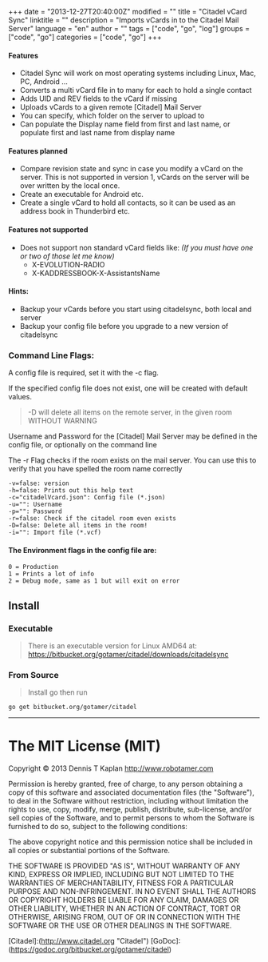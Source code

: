+++
date = "2013-12-27T20:40:00Z"
modified = ""
title = "Citadel vCard Sync"
linktitle = ""
description = "Imports vCards in to the Citadel Mail Server"
language = "en"
author = ""
tags = ["code", "go", "log"]
groups = ["code", "go"]
categories = ["code", "go"]
+++


#### Features

 - Citadel Sync will work on most operating systems including Linux, Mac, PC, Android ...
 - Converts a multi vCard file in to many for each to hold a single contact
 - Adds UID and REV fields to the vCard if missing
 - Uploads vCards to a given remote [Citadel] Mail Server
 - You can specify, which folder on the server to upload to 
 - Can populate the Display name field from first and last name, or populate first and last name from display name
  

#### Features planned

 - Compare revision state and sync in case you modify a vCard on the server. This 
 is not supported in version 1, vCards on the server will be over written by the local once.
 - Create an executable for Android etc.
 - Create a single vCard to hold all contacts, so it can be used as an address book in Thunderbird etc.

#### Features not supported

 - Does not support non standard vCard fields like:
   *(If you must have one or two of those let me know)*
 	- X-EVOLUTION-RADIO
 	- X-KADDRESSBOOK-X-AssistantsName


#### Hints: 
 - Backup your vCards before you start using citadelsync, both local and server
 - Backup your config file before you upgrade to a new version of citadelsync

### Command Line Flags:

A config file is required, set it with the -c flag.

If the specified config file does not exist, one will be created with default values.

 > -D will delete all items on the remote server, in the given room WITHOUT WARNING

Username and Password for the [Citadel] Mail Server may be
defined in the config file, or optionally on the command line

The -r Flag checks if the room exists on the mail server. You
can use this to verify that you have spelled the room name correctly


	-v=false: version
	-h=false: Prints out this help text
	-c="citadelVcard.json": Config file (*.json)
	-u="": Username
	-p="": Password
	-r=false: Check if the citadel room even exists
	-D=false: Delete all items in the room!
	-i="": Import file (*.vcf)

#### The Environment flags in the config file are:

	0 = Production
	1 = Prints a lot of info
	2 = Debug mode, same as 1 but will exit on error

## Install

### Executable

 > There is an executable version for Linux AMD64 at:
https://bitbucket.org/gotamer/citadel/downloads/citadelsync

### From Source

 > Install go then run

	go get bitbucket.org/gotamer/citadel
	
________________________________________________________

The MIT License (MIT)
========================================================

Copyright © 2013 Dennis T Kaplan <http://www.robotamer.com>

Permission is hereby granted, free of charge, to any person obtaining a copy of this software and associated documentation files (the "Software"), to deal in the Software without restriction, including without limitation the rights to use, copy, modify, merge, publish, distribute, sub-license, and/or sell copies of the Software, and to permit persons to whom the Software is furnished to do so, subject to the following conditions:

The above copyright notice and this permission notice shall be included in all copies or substantial portions of the Software.

THE SOFTWARE IS PROVIDED "AS IS", WITHOUT WARRANTY OF ANY KIND, EXPRESS OR IMPLIED, INCLUDING BUT NOT LIMITED TO THE WARRANTIES OF MERCHANTABILITY, FITNESS FOR A PARTICULAR PURPOSE AND NON-INFRINGEMENT. IN NO EVENT SHALL THE AUTHORS OR COPYRIGHT HOLDERS BE LIABLE FOR ANY CLAIM, DAMAGES OR OTHER LIABILITY, WHETHER IN AN ACTION OF CONTRACT, TORT OR OTHERWISE, ARISING FROM, OUT OF OR IN CONNECTION WITH THE SOFTWARE OR THE USE OR OTHER DEALINGS IN THE SOFTWARE.


[Citadel]:(http://www.citadel.org "Citadel")
[GoDoc]:(https://godoc.org/bitbucket.org/gotamer/citadel)

